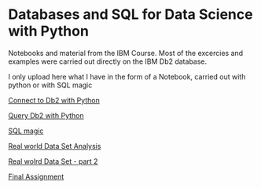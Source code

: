# Databases and SQL for Data Science with Python

Notebooks and material from the IBM Course. Most of the excercies and examples were carried out directly on the IBM Db2 database. 

I only upload here what I have in the form of a Notebook, carried out with python or with SQL magic

[Connect to Db2 with Python](DB0201EN-Week3-1-1-Connecting-v4-py.ipynb)

[Query Db2 with Python](DB0201EN-Week3-1-2-Querying-v4-py.ipynb)

[SQL magic](DB0201EN-Week3-1-3-SQLmagic-v3-py.ipynb)

[Real world Data Set Analysis](DB0201EN-Week3-1-4-Analyzing-v5-py.ipynb)

[Real wolrd Data Set - part 2](DB0201EN-Week4-1-1-RealDataPractice-v5.ipynb)

[Final Assignment](DB0201EN-PeerAssign-v5.ipynb)
